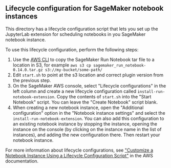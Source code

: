 ## Lifecycle configuration for SageMaker notebook instances

This directory has a lifecycle configuration script that lets you set up the JupyterLab extension for scheduling notebooks in you SageMaker notebook instance.

To use this lifecycle configuration, perform the following steps:

1. Use the [AWS CLI][1] to copy the SageMaker Run Notebook tar file to a location in S3, for example `aws s3 cp sagemaker_run_notebook-0.14.0.tar.gz s3://my-bucket/some-path/`
2. Edit `start.sh` to point at the s3 location and correct plugin version from the previous step.
3. On the SageMaker AWS console, select "Lifecycle configurations" in the left column and create a new lifecycle configuration called `install-run-notebook-extension`. Copy the contents of `start.sh` into the "Start Notebook" script. You can leave the "Create Notebook" script blank.
4. When creating a new notebook instance, open the "Additional configuration" option in the "Notebook instance settings" and select the `install-run-notebook-extension`. You can also add this configuration to an existing notebook instance by stopping the instance, opening the instance on the console (by clicking on the instance name in the list of instances), and adding the new configuration there. Then restart your notebook instance.

For more information about lifecycle configurations, see ["Customize a Notebook Instance Using a Lifecycle Configuration Script"][2] in the AWS documentation.

[1]: https://aws.amazon.com/cli/
[2]: https://docs.aws.amazon.com/sagemaker/latest/dg/notebook-lifecycle-config.html
